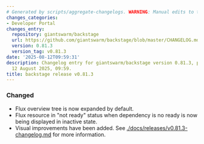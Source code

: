 ```yaml
---
# Generated by scripts/aggregate-changelogs. WARNING: Manual edits to this files will be overwritten.
changes_categories:
- Developer Portal
changes_entry:
  repository: giantswarm/backstage
  url: https://github.com/giantswarm/backstage/blob/master/CHANGELOG.md#0813---2025-08-12
  version: 0.81.3
  version_tag: v0.81.3
date: '2025-08-12T09:59:31'
description: Changelog entry for giantswarm/backstage version 0.81.3, published on
  12 August 2025, 09:59.
title: backstage release v0.81.3
---
```


### Changed
- Flux overview tree is now expanded by default.
- Flux resource in "not ready" status when dependency is no ready is now being displayed in inactive state.
- Visual improvements have been added.
See [./docs/releases/v0.81.3-changelog.md](./docs/releases/v0.81.3-changelog.md) for more information.
